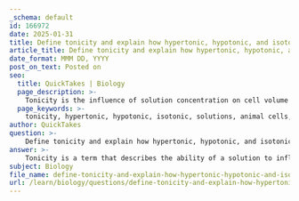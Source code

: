 ```yaml
---
_schema: default
id: 166972
date: 2025-01-31
title: Define tonicity and explain how hypertonic, hypotonic, and isotonic solutions affect animal and plant cells.
article_title: Define tonicity and explain how hypertonic, hypotonic, and isotonic solutions affect animal and plant cells.
date_format: MMM DD, YYYY
post_on_text: Posted on
seo:
  title: QuickTakes | Biology
  page_description: >-
    Tonicity is the influence of solution concentration on cell volume and shape, explaining the effects of hypertonic, hypotonic, and isotonic solutions on animal and plant cells.
  page_keywords: >-
    tonicity, hypertonic, hypotonic, isotonic, solutions, animal cells, plant cells, osmosis, solute concentration, turgor pressure, crenation, lysis, cellular homeostasis, osmoregulation
author: QuickTakes
question: >-
    Define tonicity and explain how hypertonic, hypotonic, and isotonic solutions affect animal and plant cells.
answer: >-
    Tonicity is a term that describes the ability of a solution to influence the volume of a cell through the process of osmosis. It is determined by the relative concentrations of solutes in the solution compared to the inside of the cell. There are three primary types of tonicity: hypertonic, hypotonic, and isotonic.\n\n1. **Hypertonic Solutions**: A hypertonic solution has a higher solute concentration compared to the inside of the cell. When an animal or plant cell is placed in a hypertonic solution, water moves out of the cell to the area of higher solute concentration. This results in the cell losing water, causing it to shrink or crenate in the case of animal cells. In plant cells, the loss of water leads to a decrease in turgor pressure, which can cause wilting.\n\n2. **Hypotonic Solutions**: A hypotonic solution has a lower solute concentration compared to the inside of the cell. When cells are placed in a hypotonic solution, water moves into the cell, where the solute concentration is higher. For animal cells, this can lead to swelling and potentially bursting (lysis) if the influx of water is excessive. In plant cells, the influx of water increases turgor pressure, which is beneficial as it helps maintain the plant's structure and rigidity.\n\n3. **Isotonic Solutions**: An isotonic solution has an equal solute concentration compared to the inside of the cell. In this scenario, there is no net movement of water into or out of the cell, meaning that the cell maintains its normal shape and volume. This state is ideal for both animal and plant cells, as it allows for proper cellular function without the stress of swelling or shrinking.\n\nIn summary, the effects of tonicity on cells are crucial for maintaining cellular homeostasis. Hypertonic solutions cause cells to lose water, hypotonic solutions lead to water gain, and isotonic solutions maintain equilibrium. Understanding these concepts is essential for various biological processes, including osmoregulation and the overall health of cells.
subject: Biology
file_name: define-tonicity-and-explain-how-hypertonic-hypotonic-and-isotonic-solutions-affect-animal-and-plant-cells.md
url: /learn/biology/questions/define-tonicity-and-explain-how-hypertonic-hypotonic-and-isotonic-solutions-affect-animal-and-plant-cells
---
```


&nbsp;